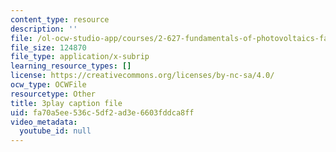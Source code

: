 ```yaml
---
content_type: resource
description: ''
file: /ol-ocw-studio-app/courses/2-627-fundamentals-of-photovoltaics-fall-2013/fa70a5ee536c5df2ad3e6603fddca8ff_iJ_lDszxGDw.vtt
file_size: 124870
file_type: application/x-subrip
learning_resource_types: []
license: https://creativecommons.org/licenses/by-nc-sa/4.0/
ocw_type: OCWFile
resourcetype: Other
title: 3play caption file
uid: fa70a5ee-536c-5df2-ad3e-6603fddca8ff
video_metadata:
  youtube_id: null
---
```

